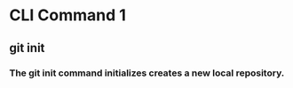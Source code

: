 # CLI Command 1

## git init 

### The git init command initializes creates a new local repository.

    

